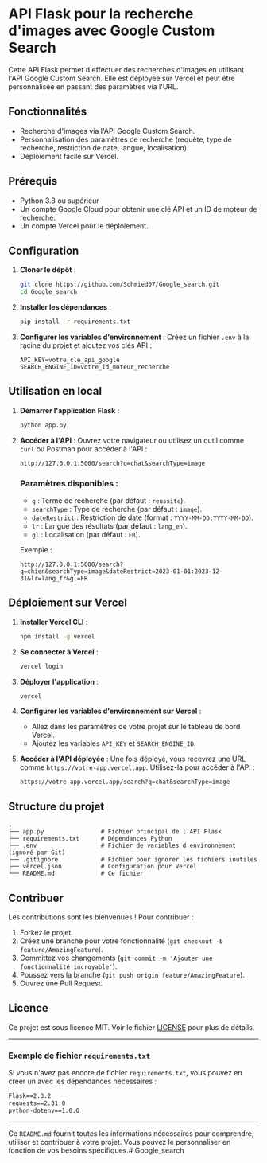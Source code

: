 
# API Flask pour la recherche d'images avec Google Custom Search

Cette API Flask permet d'effectuer des recherches d'images en utilisant l'API Google Custom Search. Elle est déployée sur Vercel et peut être personnalisée en passant des paramètres via l'URL.

## Fonctionnalités

- Recherche d'images via l'API Google Custom Search.
- Personnalisation des paramètres de recherche (requête, type de recherche, restriction de date, langue, localisation).
- Déploiement facile sur Vercel.

## Prérequis

- Python 3.8 ou supérieur
- Un compte Google Cloud pour obtenir une clé API et un ID de moteur de recherche.
- Un compte Vercel pour le déploiement.

## Configuration

1. **Cloner le dépôt** :
   ```bash
   git clone https://github.com/Schmied07/Google_search.git
   cd Google_search
   ```

2. **Installer les dépendances** :
   ```bash
   pip install -r requirements.txt
   ```

3. **Configurer les variables d'environnement** :
   Créez un fichier `.env` à la racine du projet et ajoutez vos clés API :
   ```env
   API_KEY=votre_clé_api_google
   SEARCH_ENGINE_ID=votre_id_moteur_recherche
   ```

## Utilisation en local

1. **Démarrer l'application Flask** :
   ```bash
   python app.py
   ```

2. **Accéder à l'API** :
   Ouvrez votre navigateur ou utilisez un outil comme `curl` ou Postman pour accéder à l'API :
   ```
   http://127.0.0.1:5000/search?q=chat&searchType=image
   ```

   ### Paramètres disponibles :
   - `q` : Terme de recherche (par défaut : `reussite`).
   - `searchType` : Type de recherche (par défaut : `image`).
   - `dateRestrict` : Restriction de date (format : `YYYY-MM-DD:YYYY-MM-DD`).
   - `lr` : Langue des résultats (par défaut : `lang_en`).
   - `gl` : Localisation (par défaut : `FR`).

   Exemple :
   ```
   http://127.0.0.1:5000/search?q=chien&searchType=image&dateRestrict=2023-01-01:2023-12-31&lr=lang_fr&gl=FR
   ```

## Déploiement sur Vercel

1. **Installer Vercel CLI** :
   ```bash
   npm install -g vercel
   ```

2. **Se connecter à Vercel** :
   ```bash
   vercel login
   ```

3. **Déployer l'application** :
   ```bash
   vercel
   ```

4. **Configurer les variables d'environnement sur Vercel** :
   - Allez dans les paramètres de votre projet sur le tableau de bord Vercel.
   - Ajoutez les variables `API_KEY` et `SEARCH_ENGINE_ID`.

5. **Accéder à l'API déployée** :
   Une fois déployé, vous recevrez une URL comme `https://votre-app.vercel.app`. Utilisez-la pour accéder à l'API :
   ```
   https://votre-app.vercel.app/search?q=chat&searchType=image
   ```

## Structure du projet

```
.
├── app.py                # Fichier principal de l'API Flask
├── requirements.txt      # Dépendances Python
├── .env                  # Fichier de variables d'environnement (ignoré par Git)
├── .gitignore            # Fichier pour ignorer les fichiers inutiles
├── vercel.json           # Configuration pour Vercel
└── README.md             # Ce fichier
```

## Contribuer

Les contributions sont les bienvenues ! Pour contribuer :

1. Forkez le projet.
2. Créez une branche pour votre fonctionnalité (`git checkout -b feature/AmazingFeature`).
3. Committez vos changements (`git commit -m 'Ajouter une fonctionnalité incroyable'`).
4. Poussez vers la branche (`git push origin feature/AmazingFeature`).
5. Ouvrez une Pull Request.

## Licence

Ce projet est sous licence MIT. Voir le fichier [LICENSE](LICENSE) pour plus de détails.

---

### Exemple de fichier `requirements.txt`

Si vous n'avez pas encore de fichier `requirements.txt`, vous pouvez en créer un avec les dépendances nécessaires :

```txt
Flask==2.3.2
requests==2.31.0
python-dotenv==1.0.0
```

---

Ce `README.md` fournit toutes les informations nécessaires pour comprendre, utiliser et contribuer à votre projet. Vous pouvez le personnaliser en fonction de vos besoins spécifiques.#   G o o g l e _ s e a r c h  
 